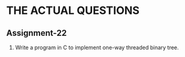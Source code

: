 # THE ACTUAL QUESTIONS

## Assignment-22

1. Write a program in C to implement one-way threaded binary tree.
